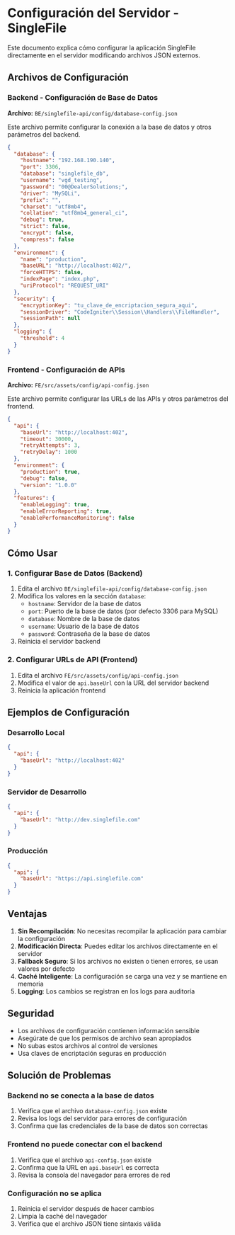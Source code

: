 # Configuración del Servidor - SingleFile

Este documento explica cómo configurar la aplicación SingleFile directamente en el servidor modificando archivos JSON externos.

## Archivos de Configuración

### Backend - Configuración de Base de Datos

**Archivo:** `BE/singlefile-api/config/database-config.json`

Este archivo permite configurar la conexión a la base de datos y otros parámetros del backend.

```json
{
  "database": {
    "hostname": "192.168.190.140",
    "port": 3306,
    "database": "singlefile_db",
    "username": "vgd_testing",
    "password": "00@DealerSolutions;",
    "driver": "MySQLi",
    "prefix": "",
    "charset": "utf8mb4",
    "collation": "utf8mb4_general_ci",
    "debug": true,
    "strict": false,
    "encrypt": false,
    "compress": false
  },
  "environment": {
    "name": "production",
    "baseURL": "http://localhost:402/",
    "forceHTTPS": false,
    "indexPage": "index.php",
    "uriProtocol": "REQUEST_URI"
  },
  "security": {
    "encryptionKey": "tu_clave_de_encriptacion_segura_aqui",
    "sessionDriver": "CodeIgniter\\Session\\Handlers\\FileHandler",
    "sessionPath": null
  },
  "logging": {
    "threshold": 4
  }
}
```

### Frontend - Configuración de APIs

**Archivo:** `FE/src/assets/config/api-config.json`

Este archivo permite configurar las URLs de las APIs y otros parámetros del frontend.

```json
{
  "api": {
    "baseUrl": "http://localhost:402",
    "timeout": 30000,
    "retryAttempts": 3,
    "retryDelay": 1000
  },
  "environment": {
    "production": true,
    "debug": false,
    "version": "1.0.0"
  },
  "features": {
    "enableLogging": true,
    "enableErrorReporting": true,
    "enablePerformanceMonitoring": false
  }
}
```

## Cómo Usar

### 1. Configurar Base de Datos (Backend)

1. Edita el archivo `BE/singlefile-api/config/database-config.json`
2. Modifica los valores en la sección `database`:
   - `hostname`: Servidor de la base de datos
   - `port`: Puerto de la base de datos (por defecto 3306 para MySQL)
   - `database`: Nombre de la base de datos
   - `username`: Usuario de la base de datos
   - `password`: Contraseña de la base de datos
3. Reinicia el servidor backend

### 2. Configurar URLs de API (Frontend)

1. Edita el archivo `FE/src/assets/config/api-config.json`
2. Modifica el valor de `api.baseUrl` con la URL del servidor backend
3. Reinicia la aplicación frontend

## Ejemplos de Configuración

### Desarrollo Local
```json
{
  "api": {
    "baseUrl": "http://localhost:402"
  }
}
```

### Servidor de Desarrollo
```json
{
  "api": {
    "baseUrl": "http://dev.singlefile.com"
  }
}
```

### Producción
```json
{
  "api": {
    "baseUrl": "https://api.singlefile.com"
  }
}
```

## Ventajas

1. **Sin Recompilación**: No necesitas recompilar la aplicación para cambiar la configuración
2. **Modificación Directa**: Puedes editar los archivos directamente en el servidor
3. **Fallback Seguro**: Si los archivos no existen o tienen errores, se usan valores por defecto
4. **Caché Inteligente**: La configuración se carga una vez y se mantiene en memoria
5. **Logging**: Los cambios se registran en los logs para auditoría

## Seguridad

- Los archivos de configuración contienen información sensible
- Asegúrate de que los permisos de archivo sean apropiados
- No subas estos archivos al control de versiones
- Usa claves de encriptación seguras en producción

## Solución de Problemas

### Backend no se conecta a la base de datos
1. Verifica que el archivo `database-config.json` existe
2. Revisa los logs del servidor para errores de configuración
3. Confirma que las credenciales de la base de datos son correctas

### Frontend no puede conectar con el backend
1. Verifica que el archivo `api-config.json` existe
2. Confirma que la URL en `api.baseUrl` es correcta
3. Revisa la consola del navegador para errores de red

### Configuración no se aplica
1. Reinicia el servidor después de hacer cambios
2. Limpia la caché del navegador
3. Verifica que el archivo JSON tiene sintaxis válida
